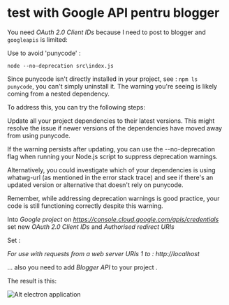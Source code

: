 # test with Google API pentru blogger 

You need *OAuth 2.0 Client IDs* because I need to post to blogger and ```googleapis``` is limited: 

Use to avoid 'punycode' :
```
node --no-deprecation src\index.js
```
Since punycode isn't directly installed in your project, see : ```npm ls punycode```, you can't simply uninstall it. The warning you're seeing is likely coming from a nested dependency.

To address this, you can try the following steps:

Update all your project dependencies to their latest versions. This might resolve the issue if newer versions of the dependencies have moved away from using punycode.

If the warning persists after updating, you can use the --no-deprecation flag when running your Node.js script to suppress deprecation warnings.

Alternatively, you could investigate which of your dependencies is using whatwg-url (as mentioned in the error stack trace) and see if there's an updated version or alternative that doesn't rely on punycode.

Remember, while addressing deprecation warnings is good practice, your code is still functioning correctly despite this warning.

Into *Google project* on *https://console.cloud.google.com/apis/credentials* set new *OAuth 2.0 Client IDs* and *Authorised redirect URIs*

Set :

  *For use with requests from a web server URIs 1 to : http://localhost*
  
... also you need to add *Blogger API* to your project .

The result is this: 

![Alt electron application](hello_electron_application_cypress.bmp)
